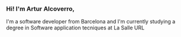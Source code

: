 ### Hi! I'm Artur Alcoverro, 
I'm a software developer from Barcelona and I'm currently studying a degree in Software application tecniques at La Salle URL




